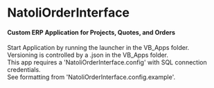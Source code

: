 # NatoliOrderInterface<br/>
#### Custom ERP Application for Projects, Quotes, and Orders<br/>
Start Application by running the launcher in the VB_Apps folder. <br/>
Versioning is controlled by a .json in the VB_Apps folder.<br/>
This app requires a 'NatoliOrderInterface.config' with SQL connection credentials.<br/>
See formatting from 'NatoliOrderInterface.config.example'.<br/>
